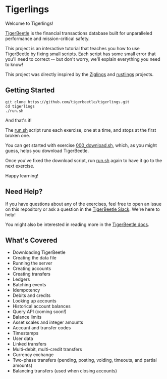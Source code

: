 # Tigerlings

Welcome to Tigerlings!

[TigerBeetle](https://tigerbeetle.com) is the financial transactions database built for unparalleled performance and mission-critical safety.

This project is an interactive tutorial that teaches you how to use TigerBeetle by fixing small scripts.
Each script has some small error that you'll need to correct -- but don't worry, we'll explain everything you need to know!

This project was directly inspired by the [Ziglings](https://ziglings.org) and [rustlings](https://github.com/rust-lang/rustlings) projects.

## Getting Started

```shell
git clone https://github.com/tigerbeetle/tigerlings.git
cd tigerlings
./run.sh
```

And that's it!

The [run.sh](./run.sh) script runs each exercise, one at a time, and stops at the first broken one.

You can get started with exercise [000_download.sh](./exercises/000_download.sh), which, as you might guess, helps you download TigerBeetle.

Once you've fixed the download script, run [run.sh](./run.sh) again to have it go to the next exercise.

Happy learning!

## Need Help?

If you have questions about any of the exercises, feel free to open an issue on this repository or ask a question in the [TigerBeetle Slack](https://slack.tigerbeetle.com/invite). We're here to help!

You might also be interested in reading more in the [TigerBeetle docs](https://docs.tigerbeetle.com/).

## What's Covered

- Downloading TigerBeetle
- Creating the data file
- Running the server
- Creating accounts
- Creating transfers
- Ledgers
- Batching events
- Idempotency
- Debits and credits
- Looking up accounts
- Historical account balances
- Query API (coming soon!)
- Balance limits
- Asset scales and integer amounts
- Account and transfer codes
- Timestamps
- User data
- Linked transfers
- Multi-debit, multi-credit transfers
- Currency exchange
- Two-phase transfers (pending, posting, voiding, timeouts, and partial amounts)
- Balancing transfers (used when closing accounts)

